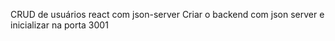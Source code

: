 CRUD de usuários react com json-server
Criar o backend com json server e inicializar na porta 3001

